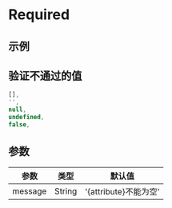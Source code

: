 # Required

## 示例
<required-basic />

## 验证不通过的值

```js
[],
'',
null,
undefined,
false,
```


## 参数

| 参数 | 类型 | 默认值 |
| - | - | - |
| message | String | '{attribute}不能为空'
